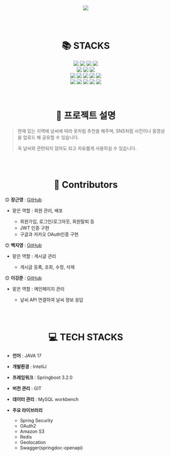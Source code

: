 <div align="center">
  <img src="https://capsule-render.vercel.app/api?text=weather-eottae&type=waving&color=auto">
</div>

<br>
<br>
<br>

<div align=center><h1>📚 STACKS</h1></div>


<div align="center">

  <img src="https://img.shields.io/badge/java-007396?style=for-the-badge&logo=java&logoColor=white"> 
  <img src="https://img.shields.io/badge/spring-6DB33F?style=for-the-badge&logo=spring&logoColor=white">
  <img src="https://img.shields.io/badge/mysql-4479A1?style=for-the-badge&logo=mysql&logoColor=white">
  <img src="https://img.shields.io/badge/springboot-6DB33F?style=for-the-badge&logo=springboot&logoColor=white">
<br>
  <img src="https://img.shields.io/badge/springsecurity-6DB33F?style=for-the-badge&logo=springsecurity&logoColor=white">
  <img src="https://img.shields.io/badge/github-181717?style=for-the-badge&logo=github&logoColor=white">
  <img src="https://img.shields.io/badge/git-F05032?style=for-the-badge&logo=git&logoColor=white">
<br>
  <img src="https://img.shields.io/badge/amazonaws-4FC08D?style=for-the-badge&logo=amazonaws&logoColor=white"> 
  <img src="https://img.shields.io/badge/ubuntu-468145?style=for-the-badge&logo=ubuntu&logoColor=white"> 
  <img src="https://img.shields.io/badge/redis-232F3E?style=for-the-badge&logo=redis&logoColor=white"> 
  <img src="https://img.shields.io/badge/amazons3-4FC08D?style=for-the-badge&logo=amazons3&logoColor=white"> 
  <img src="https://img.shields.io/badge/amazonec2-4FC08D?style=for-the-badge&logo=amazonec2&logoColor=white"> 
<br>
  <img src="https://img.shields.io/badge/gradle-02303A?style=for-the-badge&logo=gradle&logoColor=white">
  <img src="https://img.shields.io/badge/linux-FCC624?style=for-the-badge&logo=linux&logoColor=black">
  <img src="https://img.shields.io/badge/kakao-FFCD00?style=for-the-badge&logo=kakao&logoColor=black">
  <img src="https://img.shields.io/badge/google-4285F4?style=for-the-badge&logo=google&logoColor=black">
  <img src="https://img.shields.io/badge/swagger-85EA2D?style=for-the-badge&logo=swagger&logoColor=black">
</div>

<br>
<br>


<div align=center><h1>📜 프로젝트 설명</h1></div>



>  현재 있는 지역에 날씨에 따라 옷차림 추천을 해주며,
>  SNS처럼 사진이나 동영상을 업로드 해 공유할 수 있습니다.
>
>  꼭 날씨와 관련되지 않아도 되고 자유롭게 사용하실 수 있습니다.


<br>
<br>



<div align=center><h1>👬 Contributors</h1></div>


😊 **장근영** : [GitHub](https://github.com/genesis12345678)

- 맡은 역할 : 회원 관리, 배포
  
    - 회원가입, 로그인/로그아웃, 회원탈퇴 등
    - JWT 인증 구현
    - 구글과 카카오 OAuth인증 구현

😊 **백지영** : [GitHub](https://github.com/jiyoung-B)

- 맡은 역할 : 게시글 관리

    - 게시글 등록, 조회, 수정, 삭제


😊 **이강준** : [GitHub](https://github.com/LeeKangJun33)

- 맡은 역할 : 메인페이지 관리

  - 날씨 API 연결하여 날씨 정보 응답


<br>
<br>



<div align=center><h1>💻 TECH STACKS</h1></div>



- **언어** : JAVA 17
- **개발환경** : IntelliJ
- **프레임워크** : Springboot 3.2.0
- **버전 관리** : GIT
- **데이터 관리** : MySQL workbench
- **주요 라이브러리**

  - Spring Security
  - OAuth2
  - Amazon S3
  - Redis
  - Geolocation
  - Swagger(springdoc-openapi)

